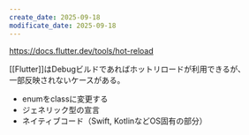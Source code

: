 ```yaml
---
create_date: 2025-09-18
modificate_date: 2025-09-18
---
```

<https://docs.flutter.dev/tools/hot-reload>

[[Flutter]]はDebugビルドであればホットリロードが利用できるが、  
一部反映されないケースがある。

* enumをclassに変更する
* ジェネリック型の宣言
* ネイティブコード（Swift, KotlinなどOS固有の部分）